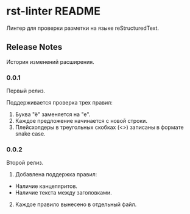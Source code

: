 # rst-linter README

Линтер для проверки разметки на языке reStructuredText.

## Release Notes

История изменений расширения.

### 0.0.1

Первый релиз. 

Поддерживается проверка трех правил:

1. Буква "ё" заменяется на "е".
2. Каждое предложение начинается с новой строки.
3. Плейсхолдеры в треугольных скобках (<>) записаны в формате snake case.

### 0.0.2

Второй релиз. 

1. Добавлена поддержка правил:

  - Наличие канцеляритов.
  - Наличие текста между заголовками.

2. Каждое правило вынесено в отдельный файл.